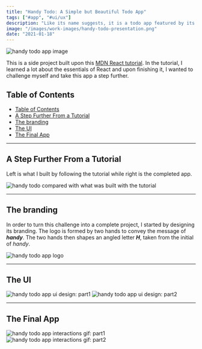 ```yaml
---
title: "Handy Todo: A Simple but Beautiful Todo App"
tags: ["#app", "#ui/ux"]
description: "Like its name suggests, it is a todo app featured by its simplicity and convenience."
image: "/images/work-images/handy-todo-presentation.png"
date: "2021-01-18"
---
```


![handy todo app image](/images/work-images/handy-todo-presentation.png)

This is a side project built upon this [MDN React tutorial](https://developer.mozilla.org/en-US/docs/Learn/Tools_and_testing/Client-side_JavaScript_frameworks/React_getting_started). In the tutorial, I learned a lot about the essentials of React and upon finishing it, I wanted to challenge myself and take this app a step further.

## Table of Contents

- [Table of Contents](#table-of-contents)
- [A Step Further From a Tutorial](#a-step-further-from-a-tutorial)
- [The branding](#the-branding)
- [The UI](#the-ui)
- [The Final App](#the-final-app)

---

## A Step Further From a Tutorial

Left is what I built by following the tutorial while right is the completed app.

![handy todo compared with what was built with the tutorial](/images/work-images/handy-todo-comparison.png)
___

## The branding

In order to turn this challenge into a complete project, I started by designing its branding. The logo is formed by two hands to convey the message of ***handy***. The two hands then shapes an angled letter ***H***, taken from the initial of *handy*.

![handy todo app logo](/images/work-images/handy-todo-logo.png)
___

## The UI

![handy todo app ui design: part1](/images/work-images/handy-todo-ui-1.png)
![handy todo app ui design: part2](/images/work-images/handy-todo-ui-2.png)
___

## The Final App

![handy todo app interactions gif: part1](/images/work-images/handy-todo-interactions.gif#float)
![handy todo app interactions gif: part2](/images/work-images/handy-todo-interactions-2.gif#float)